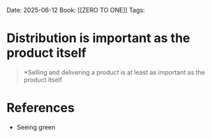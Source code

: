 Date: 2025-06-12
Book: [[ZERO TO ONE]]
Tags: 

# Distribution is important as the product itself

>*Selling and delivering a product is at least as important as the product itself 
# References 
- Seeing green